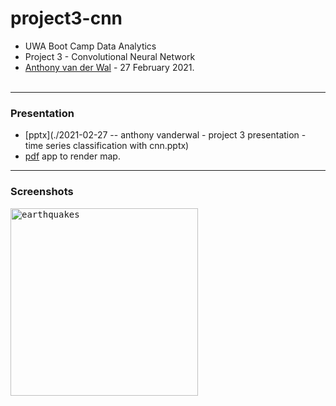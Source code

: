 # project3-cnn
- UWA Boot Camp Data Analytics
- Project 3 - Convolutional Neural Network
- [Anthony van der Wal](https://anthonyvanderwal.github.io/my-first.html) - 27 February 2021.
<br><br>

---
### Presentation
- [pptx](./2021-02-27 -- anthony vanderwal - project 3 presentation - time series classification with cnn.pptx)
- [pdf](./leafletEarthquakes/static/js/logic.js) app to render map.

---
### Screenshots
<kbd><img style="margin-left:0px;border:0px solid blue;" 
     height='300' title="earthquakes"
     src="./leafletEarthquakes/static/img/leaflet-earthquakes.png" /></kbd>

